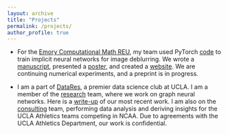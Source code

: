 ```yaml
---
layout: archive
title: "Projects"
permalink: /projects/
author_profile: true
---
```


<!-- {% if site.talkmap_link == true %}

<p style="text-decoration:underline;"><a href="/talkmap.html">See a map of all the places I've given a talk!</a></p>

{% endif %}

{% for post in site.talks reversed %}
  {% include archive-single-talk.html %}
{% endfor %}
 -->

 <!-- Projects
 ====== -->
 * For the [Emory Computational Math REU](http://www.math.emory.edu/site/cmds-reuret/summer2022/), my team used PyTorch
 [code](https://github.com/lliu58b/Jacobian-free-Backprop-Implicit-Networks) to train implicit neural networks for image deblurring.
 We wrote a [manuscript](https://drive.google.com/file/d/1pbrVO5L-czau5Pfb77WPNoQpbT5CrTK7/view?usp=sharing), 
 presented a [poster](https://drive.google.com/file/d/1Dc9T6hDFlWyob-A39Vw9cXmOqXXKgo5Z/view?usp=sharing), and created
 a [website](https://www.math.emory.edu/site/links/cmds-reuret/projects/2022-implicit/?syt=Ptcg). We are continuing numerical
 experiments, and a preprint is in progress.

 * I am a part of [DataRes](https://datares.github.io/#/), a premier data science club at UCLA. 
 I am a member of the [research](https://datares.github.io/#/research) team, where we work on graph neural networks. 
 Here is a [write-up](https://ucladatares.medium.com/deep-learning-on-graphs-integration-of-dgl-and-neo4j-dbms-for-social-analysis-321563eb900f)
 of our most recent work. I am also on the [consulting](https://datares.github.io/#/consulting) team, 
 performing data analysis and deriving insights for the UCLA Athletics teams competing in NCAA. Due to agreements with the
 UCLA Athletics Department, our work is confidential.
 